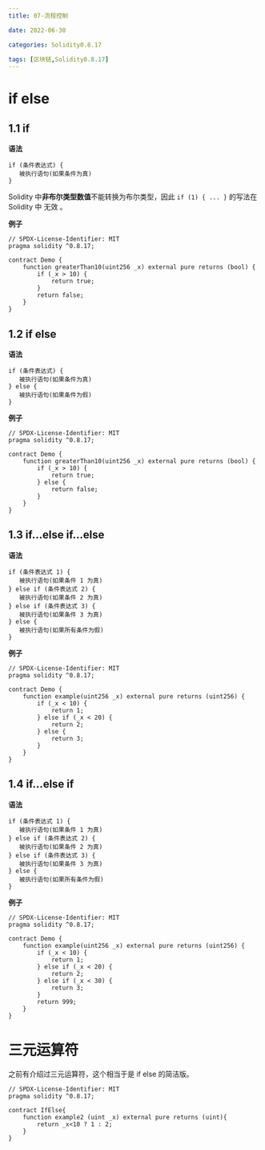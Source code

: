 ```yaml
---
title: 07-流程控制

date: 2022-06-30	

categories: Solidity0.8.17	

tags: [区块链,Solidity0.8.17]
---	
```


# if else

## 1.1 if

**语法**

```
if (条件表达式) {
   被执行语句(如果条件为真)
}
```

Solidity 中**非布尔类型数值**不能转换为布尔类型，因此 `if (1) { ... }` 的写法在 Solidity 中 无效 。

**例子**

```solidity
// SPDX-License-Identifier: MIT
pragma solidity ^0.8.17;

contract Demo {
    function greaterThan10(uint256 _x) external pure returns (bool) {
        if (_x > 10) {
            return true;
        }
        return false;
    }
}
```

## 1.2 if else

**语法**

```
if (条件表达式) {
   被执行语句(如果条件为真)
} else {
   被执行语句(如果条件为假)
}
```

**例子**

```solidity
// SPDX-License-Identifier: MIT
pragma solidity ^0.8.17;

contract Demo {
    function greaterThan10(uint256 _x) external pure returns (bool) {
        if (_x > 10) {
            return true;
        } else {
            return false;
        }
    }
}
```

## 1.3 if…else if…else

**语法**

```solidity
if (条件表达式 1) {
   被执行语句(如果条件 1 为真)
} else if (条件表达式 2) {
   被执行语句(如果条件 2 为真)
} else if (条件表达式 3) {
   被执行语句(如果条件 3 为真)
} else {
   被执行语句(如果所有条件为假)
}
```

**例子**

```solidity
// SPDX-License-Identifier: MIT
pragma solidity ^0.8.17;

contract Demo {
    function example(uint256 _x) external pure returns (uint256) {
        if (_x < 10) {
            return 1;
        } else if (_x < 20) {
            return 2;
        } else {
            return 3;
        }
    }
}
```

## 1.4 if…else if

**语法**

```
if (条件表达式 1) {
   被执行语句(如果条件 1 为真)
} else if (条件表达式 2) {
   被执行语句(如果条件 2 为真)
} else if (条件表达式 3) {
   被执行语句(如果条件 3 为真)
} else {
   被执行语句(如果所有条件为假)
}
```

**例子**

```solidity
// SPDX-License-Identifier: MIT
pragma solidity ^0.8.17;

contract Demo {
    function example(uint256 _x) external pure returns (uint256) {
        if (_x < 10) {
            return 1;
        } else if (_x < 20) {
            return 2;
        } else if (_x < 30) {
            return 3;
        }
        return 999;
    }
}
```

# 三元运算符

之前有介绍过三元运算符，这个相当于是 if else 的简洁版。

```solidity
// SPDX-License-Identifier: MIT
pragma solidity ^0.8.17;

contract IfElse{
    function example2 (uint _x) external pure returns (uint){
        return _x<10 ? 1 : 2;
    }
}
```